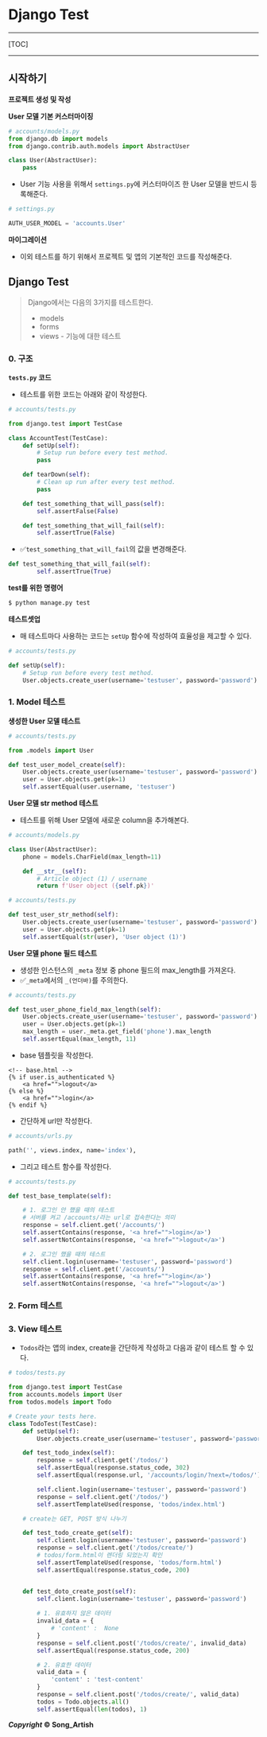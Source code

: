 # Django Test

---

[TOC]

---



## 시작하기

**프로젝트 생성 및 작성**

**User 모델 기본 커스터마이징**

```python
# accounts/models.py
from django.db import models
from django.contrib.auth.models import AbstractUser

class User(AbstractUser):
    pass
```

- User 기능 사용을 위해서 `settings.py`에 커스터마이즈 한 User 모델을 반드시 등록해준다.

```python
# settings.py

AUTH_USER_MODEL = 'accounts.User'
```

**마이그레이션**

- 이외 테스트를 하기 위해서 프로젝트 및 앱의 기본적인 코드를 작성해준다.



## Django Test

> Django에서는 다음의 3가지를 테스트한다.
>
> - models
> - forms
> - views - 기능에 대한 테스트



### 0. 구조

**`tests.py` 코드**

- 테스트를 위한 코드는 아래와 같이 작성한다.

```python
# accounts/tests.py

from django.test import TestCase

class AccountTest(TestCase):
    def setUp(self):
        # Setup run before every test method.
        pass

    def tearDown(self):
        # Clean up run after every test method.
        pass

    def test_something_that_will_pass(self):
        self.assertFalse(False)

    def test_something_that_will_fail(self):
        self.assertTrue(False)
```

- :white_check_mark:`test_something_that_will_fail`의 값을 변경해준다.

```python
def test_something_that_will_fail(self):
        self.assertTrue(True)
```

**test를 위한 명령어**

```bash
$ python manage.py test
```

**테스트셋업**

- 매 테스트마다 사용하는 코드는 `setUp` 함수에 작성하여 효율성을 제고할 수 있다.

```python
# accounts/tests.py

def setUp(self):
    # Setup run before every test method.
    User.objects.create_user(username='testuser', password='password')
```



### 1. Model 테스트

**생성한 User 모델 테스트**

```python
# accounts/tests.py

from .models import User

def test_user_model_create(self):
    User.objects.create_user(username='testuser', password='password') # setUp 함수에 넣기
    user = User.objects.get(pk=1)
    self.assertEqual(user.username, 'testuser')
```

**User 모델 str method 테스트**

- 테스트를 위해 User 모델에 새로운 column을 추가해본다.

```python
# accounts/models.py

class User(AbstractUser):
    phone = models.CharField(max_length=11)

    def __str__(self):
        # Article object (1) / username
        return f'User object ({self.pk})'
```

```python
# accounts/tests.py

def test_user_str_method(self):
    User.objects.create_user(username='testuser', password='password') # setUp 함수에 넣기
    user = User.objects.get(pk=1)
    self.assertEqual(str(user), 'User object (1)')
```

**User 모델 phone 필드 테스트**

- 생성한 인스턴스의 `_meta` 정보 중 phone 필드의 max_length를 가져온다.
- :white_check_mark:`_meta`에서의 `_(언더바)`를 주의한다.

```python
# accounts/tests.py

def test_user_phone_field_max_length(self):
    User.objects.create_user(username='testuser', password='password') # setUp 함수에 넣기
    user = User.objects.get(pk=1)
    max_length = user._meta.get_field('phone').max_length
    self.assertEqual(max_length, 11)
```



- base 템플릿을 작성한다.

```django
<!-- base.html -->
{% if user.is_authenticated %}
	<a href="">logout</a>
{% else %}
	<a href="">login</a>
{% endif %}
```

- 간단하게 url만 작성한다.

```python
# accounts/urls.py

path('', views.index, name='index'),
```

- 그리고 테스트 함수를 작성한다.

```python
# accounts/tests.py

def test_base_template(self):

    # 1. 로그인 안 했을 때의 테스트
    # 서버를 켜고 /accounts/라는 url로 접속한다는 의미
    response = self.client.get('/accounts/')
    self.assertContains(response, '<a href="">login</a>')
    self.assertNotContains(response, '<a href="">logout</a>')

    # 2. 로그인 했을 때의 테스트
    self.client.login(username='testuser', password='password')
    response = self.client.get('/accounts/')
    self.assertContains(response, '<a href="">login</a>')
    self.assertNotContains(response, '<a href="">logout</a>')
```



### 2. Form 테스트





### 3. View 테스트

- `Todos`라는 앱의 index, create을 간단하게 작성하고 다음과 같이 테스트 할 수 있다.

```python
# todos/tests.py

from django.test import TestCase
from accounts.models import User
from todos.models import Todo

# Create your tests here.
class TodoTest(TestCase):
    def setUp(self):
        User.objects.create_user(username='testuser', password='password')

    def test_todo_index(self):
        response = self.client.get('/todos/')
        self.assertEqual(response.status_code, 302)
        self.assertEqual(response.url, '/accounts/login/?next=/todos/')

        self.client.login(username='testuser', password='password')
        response = self.client.get('/todos/')
        self.assertTemplateUsed(response, 'todos/index.html')        

    # create는 GET, POST 방식 나누기

    def test_todo_create_get(self):
        self.client.login(username='testuser', password='password')        # todos 경로로 요청한다.
        response = self.client.get('/todos/create/')
        # todos/form.html이 렌더링 되었는지 확인
        self.assertTemplateUsed(response, 'todos/form.html')
        self.assertEqual(response.status_code, 200)


    def test_doto_create_post(self):
        self.client.login(username='testuser', password='password')        # todos 경로로 요청한다.
        
        # 1. 유효하지 않은 데이터
        invalid_data = {
            # 'content' :  None
        }
        response = self.client.post('/todos/create/', invalid_data)
        self.assertEqual(response.status_code, 200)

        # 2. 유효한 데이터
        valid_data = {
            'content' : 'test-content'
        }
        response = self.client.post('/todos/create/', valid_data)
        todos = Todo.objects.all()
        self.assertEqual(len(todos), 1)
```



***Copyright* © Song_Artish**